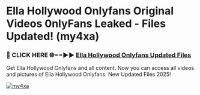 # Ella Hollywood Onlyfans Original Videos 0nlyFans Leaked - Files Updated! (my4xa)

<h3>🔴 CLICK HERE 🌐==►► <a href="https://tinyurl.com/2jnfzry5" rel="nofollow">Ella Hollywood Onlyfans Updated Files</a></h3>

Get Ella Hollywood Onlyfans and all content. Now you can access all videos and pictures of Ella Hollywood Onlyfans. New Updated Files 2025!

[![my4xa](https://i.imgur.com/GyGTBgg.gif)](https://tinyurl.com/2jnfzry5)
